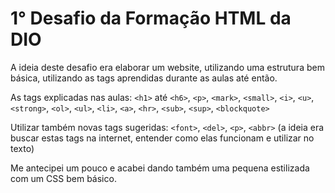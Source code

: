 # 1° Desafio da Formação HTML da DIO

A ideia deste desafio era elaborar um website, utilizando uma estrutura bem básica, utilizando as tags aprendidas durante as aulas até então. 

As tags explicadas nas aulas: `<h1>` até `<h6>`, `<p>`, `<mark>`, `<small>`, `<i>`, `<u>`, `<strong>`, `<ol>`, `<ul>`, `<li>`, `<a>`, `<hr>`, `<sub>`, `<sup>`, `<blockquote>`

Utilizar também novas tags sugeridas: `<font>`, `<del>`, `<p>`, `<abbr>` (a ideia era buscar estas tags na internet, entender como elas funcionam e utilizar no texto)

Me antecipei um pouco e acabei dando também uma pequena estilizada com um CSS bem básico.
